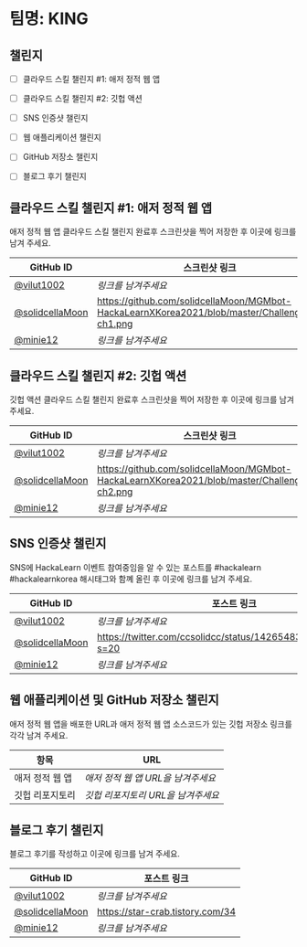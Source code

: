 # 팀명: KING #

## 챌린지 ##

* [ ] 클라우드 스킬 챌린지 #1: 애저 정적 웹 앱
* [ ] 클라우드 스킬 챌린지 #2: 깃헙 액션
* [ ] SNS 인증샷 챌린지
* [ ] 웹 애플리케이션 챌린지
* [ ] GitHub 저장소 챌린지
* [ ] 블로그 후기 챌린지


## 클라우드 스킬 챌린지 #1: 애저 정적 웹 앱 ##

애저 정적 웹 앱 클라우드 스킬 챌린지 완료후 스크린샷을 찍어 저장한 후 이곳에 링크를 남겨 주세요.

| GitHub ID | 스크린샷 링크 |
| --------- | ------------- |
| [@vilut1002](https://github.com/vilut1002) | *링크를 남겨주세요* |
| [@solidcellaMoon](https://github.com/solidcellaMoon) | https://github.com/solidcellaMoon/MGMbot-HackaLearnXKorea2021/blob/master/Challenge/jh-ch1.png |
| [@minie12](https://github.com/minie12) | *링크를 남겨주세요* |



## 클라우드 스킬 챌린지 #2: 깃헙 액션 ##

깃헙 액션 클라우드 스킬 챌린지 완료후 스크린샷을 찍어 저장한 후 이곳에 링크를 남겨 주세요.

| GitHub ID | 스크린샷 링크 |
| --------- | ------------- |
| [@vilut1002](https://github.com/vilut1002) | *링크를 남겨주세요* |
| [@solidcellaMoon](https://github.com/solidcellaMoon) | https://github.com/solidcellaMoon/MGMbot-HackaLearnXKorea2021/blob/master/Challenge/jh-ch2.png |
| [@minie12](https://github.com/minie12) | *링크를 남겨주세요* |



## SNS 인증샷 챌린지 ##

SNS에 HackaLearn 이벤트 참여중임을 알 수 있는 포스트를 #hackalearn #hackalearnkorea 해시태그와 함꼐 올린 후 이곳에 링크를 남겨 주세요.

| GitHub ID | 포스트 링크 |
| --------- | ------------- |
| [@vilut1002](https://github.com/vilut1002) | *링크를 남겨주세요* |
| [@solidcellaMoon](https://github.com/solidcellaMoon) | https://twitter.com/ccsolidcc/status/1426548346244632580?s=20 |
| [@minie12](https://github.com/minie12) | *링크를 남겨주세요* |



## 웹 애플리케이션 및 GitHub 저장소 챌린지 ##

애저 정적 웹 앱을 배포한 URL과 애저 정적 웹 앱 소스코드가 있는 깃헙 저장소 링크를 각각 남겨 주세요.

| 항목            | URL                                |
| --------------- | ---------------------------------- |
| 애저 정적 웹 앱 | *애저 정적 웹 앱 URL을 남겨주세요* |
| 깃헙 리포지토리 | *깃헙 리포지토리 URL을 남겨주세요* |


## 블로그 후기 챌린지 ##

블로그 후기를 작성하고 이곳에 링크를 남겨 주세요.

| GitHub ID | 포스트 링크 |
| --------- | ------------- |
| [@vilut1002](https://github.com/vilut1002) | *링크를 남겨주세요* |
| [@solidcellaMoon](https://github.com/solidcellaMoon) | https://star-crab.tistory.com/34 |
| [@minie12](https://github.com/minie12) | *링크를 남겨주세요* |
